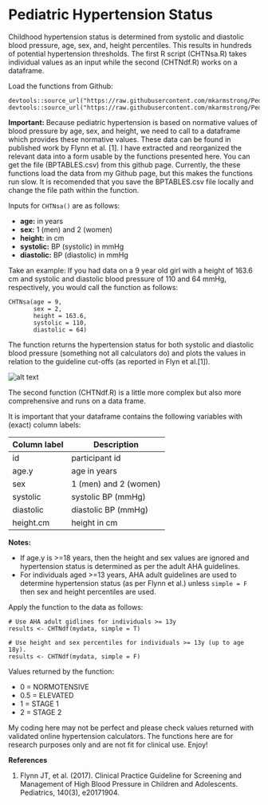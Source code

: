 # Pediatric Hypertension Status

Childhood hypertension status is determined from systolic and diastolic blood pressure, age, sex, and, height percentiles. This results in hundreds of potential hypertension thresholds. The first R script (CHTNsa.R) takes individual values as an input while the second (CHTNdf.R) works on a dataframe.

Load the functions from Github:
```
devtools::source_url("https://raw.githubusercontent.com/mkarmstrong/PediatricBP/main/CHTNsa.R")
devtools::source_url("https://raw.githubusercontent.com/mkarmstrong/PediatricBP/main/CHTNdf.R")
```


**Important:** 
Because pediatric hypertension is based on normative values of blood pressure by age, sex, and height, we need to call to a dataframe which provides these normative values. These data can be found in published work by Flynn et al. [1]. I have extracted and reorganized the relevant data into a form usable by the functions presented here. You can get the file (BPTABLES.csv) from this github page. Currently, the these functions load the data from my Github page, but this makes the functions run slow. It is recomended that you save the BPTABLES.csv file locally and change the file path within the function.

Inputs for `CHTNsa()` are as follows:

-   **age:** in years
-   **sex:** 1 (men) and 2 (women)
-   **height:** in cm
-   **systolic:** BP (systolic) in mmHg
-   **diastolic:** BP (diastolic) in mmHg

Take an example: If you had data on a 9 year old girl with a height of 163.6 cm and systolic and diastolic blood pressure of 110 and 64 mmHg, respectively, you would call the function as follows:

```
CHTNsa(age = 9, 
       sex = 2, 
       height = 163.6,
       systolic = 110, 
       diastolic = 64)
```

The function returns the hypertension status for both systolic and diastolic blood pressure (something not all calculators do) and plots the values in relation to the guideline cut-offs (as reported in Flyn et al.[1]).

![alt text](https://github.com/mkarmstrong/PediatricBP/blob/main/PedsHypertension.png)


The second function (CHTNdf.R) is a little more complex but also more comprehensive and runs on a data frame.

It is important that your dataframe contains the following variables with (exact) column labels:

| Column label | Description           |
|--------------|-----------------------|
| id           | participant id        |
| age.y        | age in years          |
| sex          | 1 (men) and 2 (women) |
| systolic     | systolic BP (mmHg)    |
| diastolic    | diastolic BP (mmHg)   |
| height.cm    | height in cm          |


**Notes:**

-   If age.y is \>=18 years, then the height and sex values are ignored and hypertension status is determined as per the adult AHA guidelines.
-   For individuals aged \>=13 years, AHA adult guidelines are used to determine hypertension status (as per Flynn et al.) unless `simple = F` then sex and height percentiles are used.

Apply the function to the data as follows:

```
# Use AHA adult gidlines for individuals >= 13y
results <- CHTNdf(mydata, simple = T)

# Use height and sex percentiles for individuals >= 13y (up to age 18y).
results <- CHTNdf(mydata, simple = F) 
```

Values returned by the function:

-   0 = NORMOTENSIVE
-   0.5 = ELEVATED
-   1 = STAGE 1
-   2 = STAGE 2

My coding here may not be perfect and please check values returned with validated online hypertension calculators. The functions here are for research purposes only and are not fit for clinical use. Enjoy!

**References** 
1. Flynn JT, et al. (2017). Clinical Practice Guideline for Screening and Management of High Blood Pressure in Children and Adolescents. Pediatrics, 140(3), e20171904.
